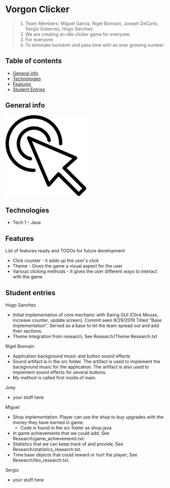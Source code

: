 # Vorgon Clicker

> 1. Team Members: Miguel Garcia, Nigel Bonnain, Joseph DeCarlo, Sergio Gutierrez, Hugo Sanchez
> 2. We are creating an idle clicker game for everyone.
> 3. For everyone
> 4. To eliminate boredom and pass time with an ever growing number.

## Table of contents
* [General info](#general-info)
* [Technologies](#technologies)
* [Features](#features)
* [Student Entries](#student-entries)

## General info
![Icon Image](./img/ProjectIcon.png)

## Technologies
* Tech 1 - Java


## Features
List of features ready and TODOs for future development
* Click counter - it adds up the user's click
* Theme - Gives the game a visual aspect for the user
* Various clicking methods - It gives the user different ways to interact with the game


## Student entries
Hugo Sanchez
* Initial implementation of core mechanic with Swing GUI (Click Mouse, increase counter, update screen). Commit seen 9/29/2019 Titled "Base Implementation".
    Served as a base to let the team spread out and add their sections.
* Theme Integration from research; See Research/Theme Research.txt

Nigel Bonnain
* Application background music and button sound effects
* Sound artifact is in the src folder. The artifact is used to implement the background music for the application. The artifact is also used to implement sound effects for several buttons.
* My method is called first inside of main. 

Joey
* your stuff here

Miguel
* Shop implementation. Player can use the shop to buy upgrades with the money they have earned in game.
  * Code is found in the src folder as shop.java.
* In game achievements that we could add; See Research/game_achievements.txt.
* Statistics that we can keep track of and provide; See Research/statistics_research.txt.
* Time base objects that could reward or hurt the player; See Research/tbo_research.txt.

Sergio
* your stuff here
